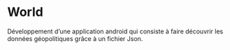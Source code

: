 # World
Développement d’une application   android qui consiste à faire découvrir les données géopolitiques grâce à un fichier Json.
